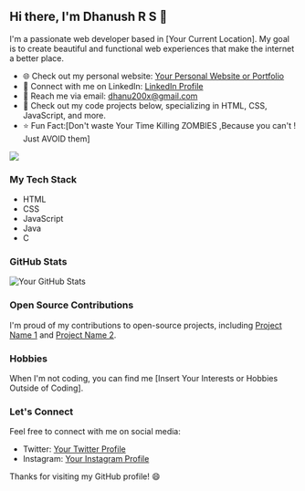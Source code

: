 ## Hi there, I'm Dhanush R S 👋

I'm a passionate web developer based in [Your Current Location]. My goal is to create beautiful and functional web experiences that make the internet a better place.

- 🌐 Check out my personal website: [Your Personal Website or Portfolio](https://www.yourwebsite.com)
- 💼 Connect with me on LinkedIn: [LinkedIn Profile](https://www.linkedin.com/in/yourlinkedinprofile)
- 📧 Reach me via email: [dhanu200x@gmail.com](mailto:dhanu200x@gmail.com)
- 📝 Check out my code projects below, specializing in HTML, CSS, JavaScript, and more.
- ⭐ Fun Fact:[Don't waste Your Time Killing ZOMBIES ,Because you can't ! Just AVOID them]

![](https://komarev.com/ghpvc/?username=dhanushes2173)
### My Tech Stack

- HTML
- CSS
- JavaScript
- Java
- C

### GitHub Stats

![Your GitHub Stats](https://github-readme-stats.vercel.app/api?username=dhanushrs2173&show_icons=true)

### Open Source Contributions

I'm proud of my contributions to open-source projects, including [Project Name 1](https://github.com/yourusername/project1) and [Project Name 2](https://github.com/yourusername/project2).

### Hobbies

When I'm not coding, you can find me [Insert Your Interests or Hobbies Outside of Coding].

### Let's Connect

Feel free to connect with me on social media:
- Twitter: [Your Twitter Profile](https://twitter.com/yourtwitterprofile)
- Instagram: [Your Instagram Profile](https://www.instagram.com/yourinstagramprofile)

Thanks for visiting my GitHub profile! 😄
